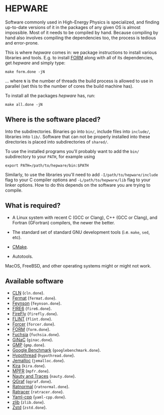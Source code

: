 # HEPWARE

Software commonly used in High-Energy Physics is specialized,
and finding up-to-date versions of it in the packages of any
given OS is almost impossible. Most of it needs to be compiled
by hand. Because compiling by hand also involves compiling the
dependencies too, the process is tedious and error-prone.

This is where *hepware* comes in: we package instructions to
install various libraries and tools. E.g. to install [FORM] along
with all of its dependencies, get *hepware* and simply type:

    make form.done -jN

... where `N` is the number of threads the build process is
allowed to use in parallel (set this to the number of cores the
build machine has).

To install all the packages *hepware* has, run:

    make all.done -jN

## Where is the software placed?

Into the subdirectories. Binaries go into `bin/`, include files
into `include/`, libraries into `lib/`. Software that can not
be properly installed into these directories is placed into
subdirectories of `shared/`.

To use the installed programs you'll probably want to add the
`bin/` subdirectory to your `PATH`, for example using

    export PATH=/path/to/hepware/bin:$PATH

Similarly, to use the libraries you'll need to add
`-I/path/to/hepware/include` flag to your C compiler options and
`-L/path/to/hepware/lib` flag to your linker options. How to do
this depends on the software you are trying to compile.

## What is required?

* A Linux system with recent C (GCC or Clang), C++ (GCC or Clang),
  and Fortran (GFortran) compilers, the newer the better.

* The standard set of standard GNU development tools (i.e. `make`,
  `sed`, etc).

* [CMake].

* Autotools.

MacOS, FreeBSD, and other operating systems might or might not
work.

[cmake]: https://cmake.org/

## Available software

* [CLN] (`cln.done`).
* [Fermat] (`fermat.done`).
* [Feynson] (`feynson.done`).
* [FIRE6] (`fire6.done`).
* [FireFly] (`firefly.done`).
* [FLINT] (`flint.done`).
* [Forcer] (`forcer.done`).
* [FORM] (`form.done`).
* [Fuchsia] (`fuchsia.done`).
* [GiNaC] (`ginac.done`).
* [GMP] (`gmp.done`).
* [Google Benchmark] (`googlebenchmark.done`).
* [Hypothread] (`hypothread.done`).
* [Jemalloc] (`jemalloc.done`).
* [Kira] (`kira.done`).
* [MPFR] (`mpfr.done`).
* [Nauty and Traces] (`nauty.done`).
* [QGraf] (`qgraf.done`).
* [Ratnormal] (`ratnormal.done`).
* [Ratracer] (`ratracer.done`).
* [Yaml-cpp] (`yaml-cpp.done`).
* [zlib] (`zlib.done`).
* [Zstd] (`zstd.done`).

[cln]: https://www.ginac.de/CLN/
[fermat]: http://home.bway.net/lewis
[feynson]: https://github.com/magv/feynson
[fire6]: https://bitbucket.org/feynmanIntegrals/fire/
[firefly]: https://gitlab.com/firefly-library/firefly
[flint]: https://flintlib.org/
[forcer]: https://github.com/benruijl/forcer
[form]: https://github.com/vermaseren/form
[fuchsia]: https://github.com/magv/fuchsia.cpp
[ginac]: https://www.ginac.de/
[gmp]: https://gmplib.org/
[google benchmark]: https://github.com/google/benchmark
[hypothread]: https://github.com/magv/hypothread
[jemalloc]: http://jemalloc.net/
[kira]: https://gitlab.com/kira-pyred/kira
[mpfr]: https://www.mpfr.org/
[nauty and traces]: https://pallini.di.uniroma1.it/
[qgraf]: http://cfif.ist.utl.pt/~paulo/qgraf.html
[ratnormal]: https://github.com/magv/ratnormal
[ratracer]: https://github.com/magv/ratracer
[yaml-cpp]: https://github.com/jbeder/yaml-cpp
[zlib]: https://www.zlib.net/
[Zstd]: https://www.zstd.net/
